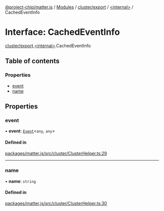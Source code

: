 [@project-chip/matter.js](../README.md) / [Modules](../modules.md) / [cluster/export](../modules/cluster_export.md) / [\<internal\>](../modules/cluster_export._internal_.md) / CachedEventInfo

# Interface: CachedEventInfo

[cluster/export](../modules/cluster_export.md).[\<internal\>](../modules/cluster_export._internal_.md).CachedEventInfo

## Table of contents

### Properties

- [event](cluster_export._internal_.CachedEventInfo.md#event)
- [name](cluster_export._internal_.CachedEventInfo.md#name)

## Properties

### event

• **event**: [`Event`](cluster_export.Event.md)\<`any`, `any`\>

#### Defined in

[packages/matter.js/src/cluster/ClusterHelper.ts:29](https://github.com/project-chip/matter.js/blob/c0d55745d5279e16fdfaa7d2c564daa31e19c627/packages/matter.js/src/cluster/ClusterHelper.ts#L29)

___

### name

• **name**: `string`

#### Defined in

[packages/matter.js/src/cluster/ClusterHelper.ts:30](https://github.com/project-chip/matter.js/blob/c0d55745d5279e16fdfaa7d2c564daa31e19c627/packages/matter.js/src/cluster/ClusterHelper.ts#L30)
